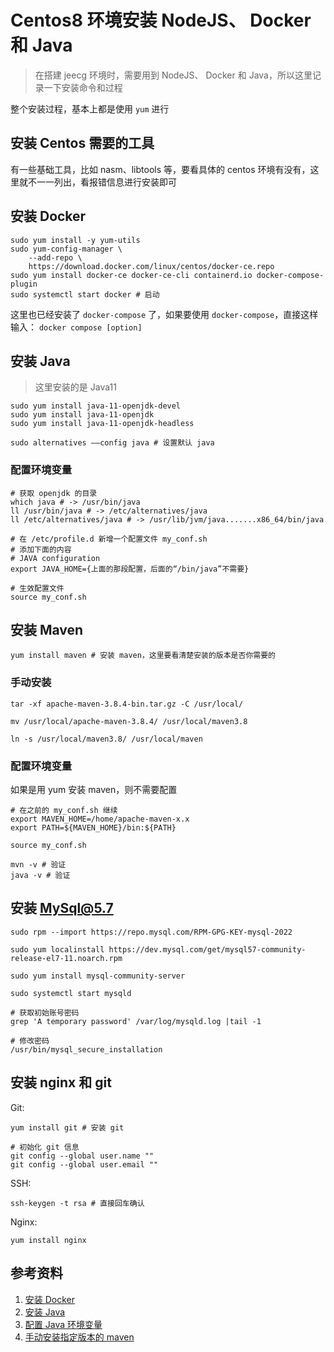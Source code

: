 # Centos8 环境安装 NodeJS、 Docker 和 Java

> 在搭建 jeecg 环境时，需要用到 NodeJS、 Docker 和 Java，所以这里记录一下安装命令和过程

整个安装过程，基本上都是使用 `yum` 进行

## 安装 Centos 需要的工具

有一些基础工具，比如 nasm、libtools 等，要看具体的 centos 环境有没有，这里就不一一列出，看报错信息进行安装即可

## 安装 Docker

```shell
sudo yum install -y yum-utils
sudo yum-config-manager \
    --add-repo \
    https://download.docker.com/linux/centos/docker-ce.repo
sudo yum install docker-ce docker-ce-cli containerd.io docker-compose-plugin
sudo systemctl start docker # 启动
```

这里也已经安装了 `docker-compose` 了，如果要使用 `docker-compose`，直接这样输入： `docker compose [option]`

## 安装 Java

> 这里安装的是 Java11

```shell
sudo yum install java-11-openjdk-devel
sudo yum install java-11-openjdk
sudo yum install java-11-openjdk-headless

sudo alternatives ––config java # 设置默认 java
```

### 配置环境变量

```shell
# 获取 openjdk 的目录
which java # -> /usr/bin/java
ll /usr/bin/java # -> /etc/alternatives/java
ll /etc/alternatives/java # -> /usr/lib/jvm/java.......x86_64/bin/java

# 在 /etc/profile.d 新增一个配置文件 my_conf.sh
# 添加下面的内容
# JAVA configuration
export JAVA_HOME={上面的那段配置，后面的“/bin/java”不需要}

# 生效配置文件
source my_conf.sh
```

## 安装 Maven

```shell
yum install maven # 安装 maven，这里要看清楚安装的版本是否你需要的
```

### 手动安装

```shell
tar -xf apache-maven-3.8.4-bin.tar.gz -C /usr/local/

mv /usr/local/apache-maven-3.8.4/ /usr/local/maven3.8

ln -s /usr/local/maven3.8/ /usr/local/maven

```



### 配置环境变量

如果是用 yum 安装 maven，则不需要配置

```shell
# 在之前的 my_conf.sh 继续
export MAVEN_HOME=/home/apache-maven-x.x
export PATH=${MAVEN_HOME}/bin:${PATH}

source my_conf.sh

mvn -v # 验证
java -v # 验证
```



## 安装 MySql@5.7

```shell
sudo rpm --import https://repo.mysql.com/RPM-GPG-KEY-mysql-2022 

sudo yum localinstall https://dev.mysql.com/get/mysql57-community-release-el7-11.noarch.rpm 

sudo yum install mysql-community-server 

sudo systemctl start mysqld 

# 获取初始账号密码
grep 'A temporary password' /var/log/mysqld.log |tail -1 

# 修改密码
/usr/bin/mysql_secure_installation 

```





## 安装 nginx 和 git

Git:

```shell
yum install git # 安装 git

# 初始化 git 信息
git config --global user.name ""
git config --global user.email ""
```

SSH:

```shell
ssh-keygen -t rsa # 直接回车确认
```

Nginx:

```shell
yum install nginx
```



## 参考资料

1. [安装 Docker](https://docs.docker.com/engine/install/centos/)
2. [安装 Java](https://phoenixnap.com/kb/how-to-install-java-centos-8)
3. [配置 Java 环境变量](https://www.jianshu.com/p/a19871138761)
4. [手动安装指定版本的 maven](https://cloud.tencent.com/developer/article/1962156)